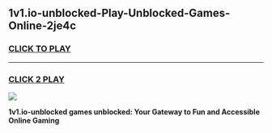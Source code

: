 
## 1v1.io-unblocked-Play-Unblocked-Games-Online-2je4c
<h3>
<a href="https://premium76.site?title=1v1.io-unblocked&ref=25A">CLICK TO PLAY</a></h3>
<hr>

<h3>
<a href="https://premium76.site?title=1v1.io-unblocked&ref=25A">CLICK 2 PLAY</a>
  
</h3>

<a href="https://premium76.site?title=1v1.io-unblocked&ref=25A"><img src="https://clearcache.store/games.png"></a>


**1v1.io-unblocked games unblocked: Your Gateway to Fun and Accessible Online Gaming**
